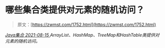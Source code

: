 <!--yml
category: 未分类
date: 0001-01-01 00:00:00
-->

# 哪些集合类提供对元素的随机访问？

> 原文：[https://zwmst.com/1752.html](https://zwmst.com/1752.html)

   [ *Java集合* ](https://zwmst.com/java%e9%9b%86%e5%90%88)*[ <time datetime="2021-08-15T16:23:11+08:00"> 2021-08-15 </time> ](https://zwmst.com/1752.html)  ArrayList、HashMap、TreeMap和HashTable类提供对元素的随机访问。*